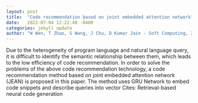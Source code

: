 ```yaml
---
layout: post
title:  "Code recommendation based on joint embedded attention network"
date:   2022-07-04 12:22:48 -0400
categories: jekyll update
author: "W Wen, T Zhao, S Wang, J Chu, D Kumar Jain - Soft Computing, 2022"
---
```

Due to the heterogeneity of program language and natural language query, it is difficult to identify the semantic relationship between them, which leads to the low efficiency of code recommendation. In order to solve the problems of the above code recommendation technology, a code recommendation method based on joint embedded attention network (JEAN) is proposed in this paper. The method uses GRU Network to embed code snippets and describe queries into vector 
Cites: Retrieval-based neural code generation
